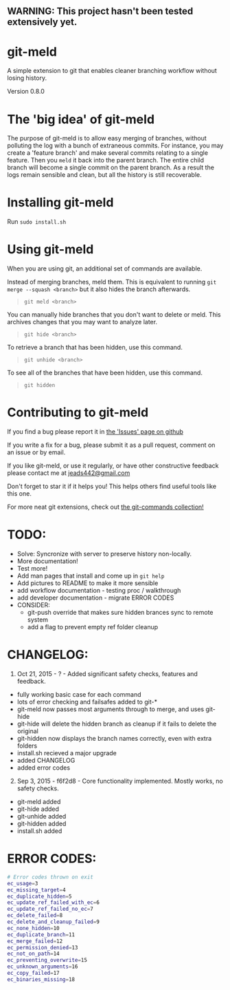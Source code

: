 ## WARNING: This project hasn't been tested extensively yet.




# git-meld
A simple extension to git that enables cleaner branching workflow without losing history.

Version 0.8.0


# The 'big idea' of git-meld
The purpose of git-meld is to allow easy merging of branches, without polluting the log with a bunch of extraneous commits. For instance, you may create a 'feature branch' and make several commits relating to a single feature. Then you `meld` it back into the parent branch. The entire child branch will become a single commit on the parent branch. As a result the logs remain sensible and clean, but all the history is still recoverable.


# Installing git-meld
Run `sudo install.sh`


# Using git-meld
When you are using git, an additional set of commands are available.

Instead of merging branches, meld them. This is equivalent to running `git merge --squash <branch>` but it also hides the branch afterwards.
> `git meld <branch>`

You can manually hide branches that you don't want to delete or meld. This archives changes that you may want to analyze later.
> `git hide <branch>`

To retrieve a branch that has been hidden, use this command.
> `git unhide <branch>`

To see all of the branches that have been hidden, use this command.
> `git hidden`


# Contributing to git-meld

If you find a bug please report it in [the 'Issues' page on github](https://github.com/eadsjr/git-meld)

If you write a fix for a bug, please submit it as a pull request, comment on an issue or by email.

If you like git-meld, or use it regularly, or have other constructive feedback please contact me at [jeads442@gmail.com](mailto:jeads442@gmail.com)

Don't forget to star it if it helps you! This helps others find useful tools like this one.

For more neat git extensions, check out [the git-commands collection!](https://github.com/git-commands)

# TODO:
* Solve: Syncronize with server to preserve history non-locally.
* More documentation!
* Test more!
* Add man pages that install and come up in `git help`
* Add pictures to README to make it more sensible
* add workflow documentation - testing proc / walkthrough
* add developer documentation - migrate ERROR CODES
* CONSIDER:
  * git-push override that makes sure hidden brances sync to remote system
  * add a flag to prevent empty ref folder cleanup

# CHANGELOG:
1. Oct 21, 2015 - ? - Added significant safety checks, features and feedback.
  * fully working basic case for each command
  * lots of error checking and failsafes added to git-*
  * git-meld now passes most arguments through to merge, and uses git-hide
  * git-hide will delete the hidden branch as cleanup if it fails to delete the original
  * git-hidden now displays the branch names correctly, even with extra folders
  * install.sh recieved a major upgrade
  * added CHANGELOG
  * added error codes
2. Sep 3,  2015 - f6f2d8 - Core functionality implemented. Mostly works, no safety checks.
  * git-meld added
  * git-hide added
  * git-unhide added
  * git-hidden added
  * install.sh added

# ERROR CODES:
```bash
# Error codes thrown on exit
ec_usage=3
ec_missing_target=4
ec_duplicate_hidden=5
ec_update_ref_failed_with_ec=6
ec_update_ref_failed_no_ec=7
ec_delete_failed=8
ec_delete_and_cleanup_failed=9
ec_none_hidden=10
ec_duplicate_branch=11
ec_merge_failed=12
ec_permission_denied=13
ec_not_on_path=14
ec_preventing_overwrite=15
ec_unknown_arguments=16
ec_copy_failed=17
ec_binaries_missing=18
```
